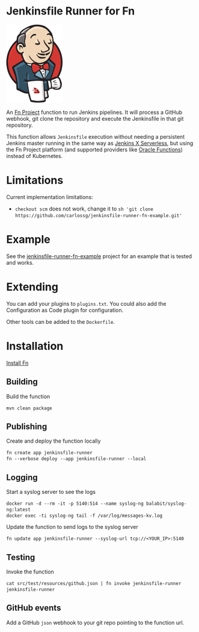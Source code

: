 # Jenkinsfile Runner for Fn

<img src="images/jenkins-fn.png" width="150">

An [Fn Project](http://fnproject.io) function to run Jenkins pipelines. It will process a GitHub webhook, git clone the repository and execute the Jenkinsfile in that git repository.

This function allows `Jenkinsfile` execution without needing a persistent Jenkins master running in the same way as [Jenkins X Serverless](https://medium.com/@jdrawlings/serverless-jenkins-with-jenkins-x-9134cbfe6870), but using the Fn Project platform (and supported providers like [Oracle Functions](https://blogs.oracle.com/cloud-infrastructure/announcing-oracle-functions)) instead of Kubernetes.


# Limitations

Current implementation limitations:

* `checkout scm` does not work, change it to `sh 'git clone https://github.com/carlossg/jenkinsfile-runner-fn-example.git'`

# Example

See the [jenkinsfile-runner-fn-example](https://github.com/carlossg/jenkinsfile-runner-fn-example) project for an example that is tested and works.

# Extending

You can add your plugins to `plugins.txt`.
You could also add the Configuration as Code plugin for configuration.

Other tools can be added to the `Dockerfile`.

# Installation

[Install Fn](http://fnproject.io/tutorials/install/)

## Building

Build the function

    mvn clean package

## Publishing

Create and deploy the function locally

    fn create app jenkinsfile-runner
    fn --verbose deploy --app jenkinsfile-runner --local

## Logging

Start a syslog server to see the logs

    docker run -d --rm -it -p 5140:514 --name syslog-ng balabit/syslog-ng:latest
    docker exec -ti syslog-ng tail -f /var/log/messages-kv.log

Update the function to send logs to the syslog server

    fn update app jenkinsfile-runner --syslog-url tcp://<YOUR_IP>:5140

## Testing

Invoke the function

    cat src/test/resources/github.json | fn invoke jenkinsfile-runner jenkinsfile-runner

## GitHub events

Add a GitHub `json` webhook to your git repo pointing to the function url.
